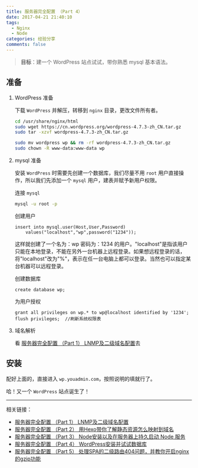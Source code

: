```yaml
---
title: 服务器完全配置 （Part 4）
date: 2017-04-21 21:40:10
tags:
  - Nginx
  - Node
categories: 经验分享
comments: false
---
```


> **目标**：建一个 WordPress 站点试试，带你熟悉 mysql 基本语法。

## 准备

1. WordPress 准备

	下载 `WordPress` 并解压，转移到 `nginx` 目录，更改文件所有者。

	```bash
	cd /usr/share/nginx/html
	sudo wget https://cn.wordpress.org/wordpress-4.7.3-zh_CN.tar.gz
	sudo tar -xzvf wordpress-4.7.3-zh_CN.tar.gz

	sudo mv wordpress wp && rm -rf wordpress-4.7.3-zh_CN.tar.gz
	sudo chown -R www-data:www-data wp
	```

  <!--more-->

2. mysql 准备

	安装 `WordPress` 时需要先创建一个数据库，我们尽量不用 `root` 用户直接操作，所以我们先添加一个 `mysql` 用户，建表并赋予新用户权限。

	连接 `mysql`

	```bash
	mysql -u root -p
	```

	创建用户

	```mysql
	insert into mysql.user(Host,User,Password)
		values("localhost","wp",password("1234"));
	```

	这样就创建了一个名为：wp 密码为：1234 的用户。"localhost"是指该用户只能在本地登录，不能在另外一台机器上远程登录。如果想远程登录的话，将"localhost"改为"%"，表示在任一台电脑上都可以登录。当然也可以指定某台机器可以远程登录。

	创建数据库

	```mysql
	create database wp;
	```

	为用户授权

	```mysql
	grant all privileges on wp.* to wp@localhost identified by '1234';
	flush privileges;  //刷新系统权限表
	```

3. 域名解析

	看 [服务器完全配置 （Part 1） LNMP及二级域名配置](http://www.outxu.cn/nginx-1/)去

## 安装

配好上面的，直接进入 `wp.youadmin.com`，按照说明的填就行了。

哈！又一个 `WordPress` 站点诞生了！

---
相关链接：

+ [服务器完全配置 （Part 1） LNMP及二级域名配置](http://www.outxu.cn/nginx-1/)
+ [服务器完全配置 （Part 2） 用Hexo带你了解静态资源怎么映射到域名](http://www.outxu.cn/nginx-2/)
+ [服务器完全配置 （Part 3） Node安装以及在服务器上持久启动 Node 服务](http://www.outxu.cn/nginx-3/)
+ [服务器完全配置 （Part 4） WordPress安装并试试数据库](http://www.outxu.cn/nginx-4/)
+ [服务器完全配置 （Part 5） 处理SPA的二级路由404问题，并教你开启nginx的gzip功能](http://www.outxu.cn/nginx-5/)
